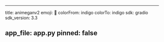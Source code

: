 
---
title: animeganv2 
emoji: 💩
colorFrom: indigo
colorTo: indigo
sdk: gradio
sdk_version: 3.3

app_file: app.py
pinned: false
---
